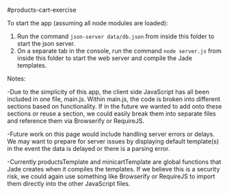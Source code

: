 #products-cart-exercise


To start the app (assuming all node modules are loaded):

1.	Run the command `json-server data/db.json` from inside this folder to start the json server.
2.	On a separate tab in the console, run the command `node server.js` from inside this folder to 
		start the web server and compile the Jade templates.


Notes:

-Due to the simplicity of this app, the client side JavaScript has all been included in one file, main.js. 
Within main.js, the code is broken into different sections based on functionality. If in the future we wanted to
add onto these sections or reuse a section, we could easily break them into separate files and reference them via
Browserify or RequireJS. 

-Future work on this page would include handling server errors or delays. We may want to prepare for server
issues by displaying default template(s) in the event the data is delayed or there is a parsing error.

-Currently productsTemplate and minicartTemplate are global functions that Jade creates when it compiles the templates. 
If we believe this is a security risk, we could again use something like Browserify or RequireJS to import them directly 
into the other JavaScript files.